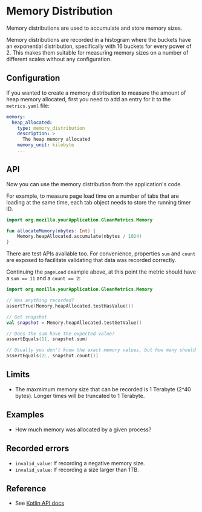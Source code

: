# Memory Distribution

Memory distributions are used to accumulate and store memory sizes.

Memory distributions are recorded in a histogram where the buckets have an exponential distribution, specifically with 16 buckets for every power of 2.
This makes them suitable for measuring memory sizes on a number of different scales without any configuration.

## Configuration

If you wanted to create a memory distribution to measure the amount of heap memory allocated, first you need to add an entry for it to the `metrics.yaml` file:

```YAML
memory:
  heap_allocated:
    type: memory_distribution
    description: >
      The heap memory allocated
    memory_unit: kilobyte
    ...
```

## API

Now you can use the memory distribution from the application's code.

For example, to measure page load time on a number of tabs that are loading at the same time, each tab object needs to store the running timer ID.

```Kotlin
import org.mozilla.yourApplication.GleanMetrics.Memory

fun allocateMemory(nbytes: Int) {
    Memory.heapAllocated.accumulate(nbytes / 1024)
}
```

There are test APIs available too.  For convenience, properties `sum` and `count` are exposed to facilitate validating that data was recorded correctly.

Continuing the `pageLoad` example above, at this point the metric should have a `sum == 11` and a `count == 2`:

```Kotlin
import org.mozilla.yourApplication.GleanMetrics.Memory

// Was anything recorded?
assertTrue(Memory.heapAllocated.testHasValue())

// Get snapshot
val snapshot = Memory.heapAllocated.testGetValue()

// Does the sum have the expected value?
assertEquals(11, snapshot.sum)

// Usually you don't know the exact memory values, but how many should have been recorded.
assertEquals(2L, snapshot.count())
```

## Limits

* The maxmimum memory size that can be recorded is 1 Terabyte (2^40 bytes). Longer times will be truncated to 1 Terabyte.

## Examples

* How much memory was allocated by a given process?

## Recorded errors

* `invalid_value`: If recording a negative memory size.
* `invalid_value`: If recording a size larger than 1TB. 

## Reference

* See [Kotlin API docs](../../../javadoc/glean/mozilla.telemetry.glean.private/-memory-distribution-metric-type/index.html)

